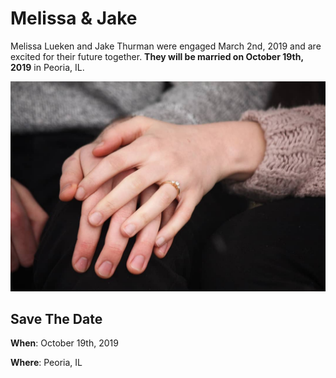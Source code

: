 # Melissa & Jake

Melissa Lueken and Jake Thurman were engaged March 2nd, 2019 and are excited for their future together. **They will be married on October 19th, 2019** in Peoria, IL. 

![Engagement Photo](./content/ring.jpg)


## Save The Date

**When**: October 19th, 2019

**Where**: Peoria, IL

